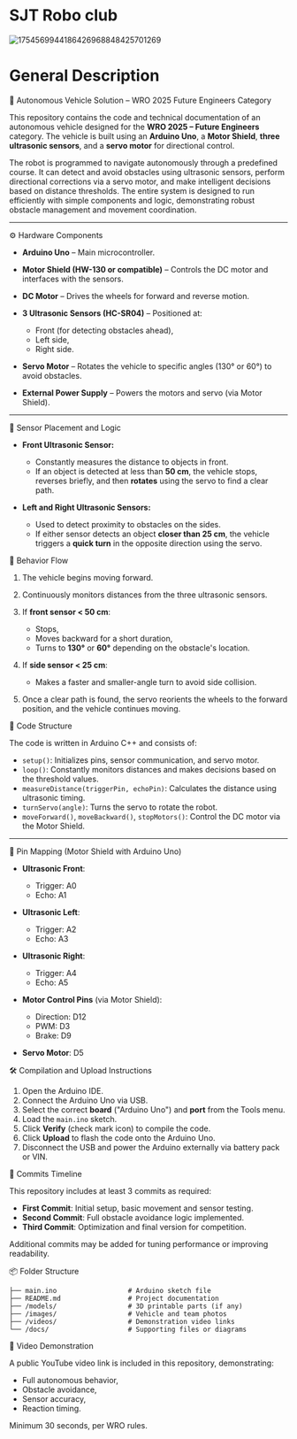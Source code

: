 # SJT Robo club
![1754569944186426968848425701269](https://github.com/user-attachments/assets/6ce48513-a853-4e92-837b-647ac4cc98c5)

# General Description

🧠 Autonomous Vehicle Solution – WRO 2025 Future Engineers Category


This repository contains the code and technical documentation of an autonomous vehicle designed for the **WRO 2025 – Future Engineers** category. The vehicle is built using an **Arduino Uno**, a **Motor Shield**, **three ultrasonic sensors**, and a **servo motor** for directional control.

The robot is programmed to navigate autonomously through a predefined course. It can detect and avoid obstacles using ultrasonic sensors, perform directional corrections via a servo motor, and make intelligent decisions based on distance thresholds. The entire system is designed to run efficiently with simple components and logic, demonstrating robust obstacle management and movement coordination.

---

⚙️ Hardware Components

* **Arduino Uno** – Main microcontroller.
* **Motor Shield (HW-130 or compatible)** – Controls the DC motor and interfaces with the sensors.
* **DC Motor** – Drives the wheels for forward and reverse motion.
* **3 Ultrasonic Sensors (HC-SR04)** – Positioned at:

  * Front (for detecting obstacles ahead),
  * Left side,
  * Right side.
* **Servo Motor** – Rotates the vehicle to specific angles (130° or 60°) to avoid obstacles.
* **External Power Supply** – Powers the motors and servo (via Motor Shield).

---

📏 Sensor Placement and Logic

* **Front Ultrasonic Sensor:**

  * Constantly measures the distance to objects in front.
  * If an object is detected at less than **50 cm**, the vehicle stops, reverses briefly, and then **rotates** using the servo to find a clear path.
* **Left and Right Ultrasonic Sensors:**

  * Used to detect proximity to obstacles on the sides.
  * If either sensor detects an object **closer than 25 cm**, the vehicle triggers a **quick turn** in the opposite direction using the servo.

🔁 Behavior Flow

1. The vehicle begins moving forward.
2. Continuously monitors distances from the three ultrasonic sensors.
3. If **front sensor < 50 cm**:

   * Stops,
   * Moves backward for a short duration,
   * Turns to **130°** or **60°** depending on the obstacle's location.
4. If **side sensor < 25 cm**:

   * Makes a faster and smaller-angle turn to avoid side collision.
5. Once a clear path is found, the servo reorients the wheels to the forward position, and the vehicle continues moving.

🧩 Code Structure

The code is written in Arduino C++ and consists of:

* `setup()`: Initializes pins, sensor communication, and servo motor.
* `loop()`: Constantly monitors distances and makes decisions based on the threshold values.
* `measureDistance(triggerPin, echoPin)`: Calculates the distance using ultrasonic timing.
* `turnServo(angle)`: Turns the servo to rotate the robot.
* `moveForward()`, `moveBackward()`, `stopMotors()`: Control the DC motor via the Motor Shield.

---

🔌 Pin Mapping (Motor Shield with Arduino Uno)

* **Ultrasonic Front**:

  * Trigger: A0
  * Echo: A1
* **Ultrasonic Left**:

  * Trigger: A2
  * Echo: A3
* **Ultrasonic Right**:

  * Trigger: A4
  * Echo: A5
* **Motor Control Pins** (via Motor Shield):

  * Direction: D12
  * PWM: D3
  * Brake: D9
* **Servo Motor**: D5

🛠️ Compilation and Upload Instructions

1. Open the Arduino IDE.
2. Connect the Arduino Uno via USB.
3. Select the correct **board** ("Arduino Uno") and **port** from the Tools menu.
4. Load the `main.ino` sketch.
5. Click **Verify** (check mark icon) to compile the code.
6. Click **Upload** to flash the code onto the Arduino Uno.
7. Disconnect the USB and power the Arduino externally via battery pack or VIN.

🔁 Commits Timeline

This repository includes at least 3 commits as required:

* **First Commit**: Initial setup, basic movement and sensor testing.
* **Second Commit**: Full obstacle avoidance logic implemented.
* **Third Commit**: Optimization and final version for competition.

Additional commits may be added for tuning performance or improving readability.

📦 Folder Structure

```plaintext
├── main.ino                  # Arduino sketch file
├── README.md                 # Project documentation
├── /models/                  # 3D printable parts (if any)
├── /images/                  # Vehicle and team photos
├── /videos/                  # Demonstration video links
└── /docs/                    # Supporting files or diagrams
```

🎥 Video Demonstration

A public YouTube video link is included in this repository, demonstrating:

* Full autonomous behavior,
* Obstacle avoidance,
* Sensor accuracy,
* Reaction timing.

Minimum 30 seconds, per WRO rules.

